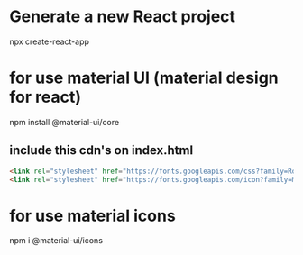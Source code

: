 # Generate a new React project 
npx create-react-app <App-name> 

# for use material UI (material design for react)
npm install @material-ui/core

## include this cdn's on index.html

```html
<link rel="stylesheet" href="https://fonts.googleapis.com/css?family=Roboto:300,400,500,700&display=swap" />
<link rel="stylesheet" href="https://fonts.googleapis.com/icon?family=Material+Icons" />
```



# for use material icons 
npm i @material-ui/icons